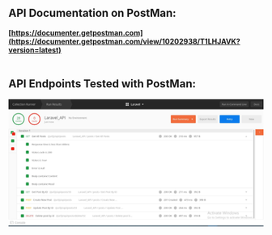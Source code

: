 ## API Documentation on PostMan:<br>
__[https://documenter.getpostman.com](https://documenter.getpostman.com/view/10202938/T1LHJAVK?version=latest)__
<br>
<br>
## API Endpoints Tested with PostMan:<br>
![](imgs/aaaa1.JPG)
<br>
